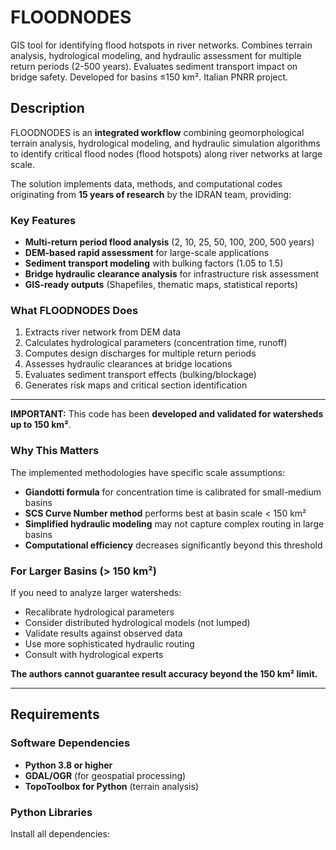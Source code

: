 # FLOODNODES
GIS tool for identifying flood hotspots in river networks. Combines terrain analysis, hydrological modeling, and hydraulic assessment for multiple return periods (2-500 years). Evaluates sediment transport impact on bridge safety. Developed for basins ≤150 km². Italian PNRR project.
## Description

FLOODNODES is an **integrated workflow** combining geomorphological terrain analysis, hydrological modeling, and hydraulic simulation algorithms to identify critical flood nodes (flood hotspots) along river networks at large scale.

The solution implements data, methods, and computational codes originating from **15 years of research** by the IDRAN team, providing:

### Key Features

- **Multi-return period flood analysis** (2, 10, 25, 50, 100, 200, 500 years)
- **DEM-based rapid assessment** for large-scale applications
- **Sediment transport modeling** with bulking factors (1.05 to 1.5)
- **Bridge hydraulic clearance analysis** for infrastructure risk assessment
- **GIS-ready outputs** (Shapefiles, thematic maps, statistical reports)


### What FLOODNODES Does

1. Extracts river network from DEM data
2. Calculates hydrological parameters (concentration time, runoff)
3. Computes design discharges for multiple return periods
4. Assesses hydraulic clearances at bridge locations
5. Evaluates sediment transport effects (bulking/blockage)
6. Generates risk maps and critical section identification

---

**IMPORTANT:** This code has been **developed and validated for watersheds up to 150 km²**.

### Why This Matters

The implemented methodologies have specific scale assumptions:

- **Giandotti formula** for concentration time is calibrated for small-medium basins
- **SCS Curve Number method** performs best at basin scale < 150 km²
- **Simplified hydraulic modeling** may not capture complex routing in large basins
- **Computational efficiency** decreases significantly beyond this threshold

### For Larger Basins (> 150 km²)

If you need to analyze larger watersheds:
- Recalibrate hydrological parameters
- Consider distributed hydrological models (not lumped)
- Validate results against observed data
- Use more sophisticated hydraulic routing
- Consult with hydrological experts

**The authors cannot guarantee result accuracy beyond the 150 km² limit.**

---

## Requirements

### Software Dependencies

- **Python 3.8 or higher**
- **GDAL/OGR** (for geospatial processing)
- **TopoToolbox for Python** (terrain analysis)

### Python Libraries

Install all dependencies:
```bash
